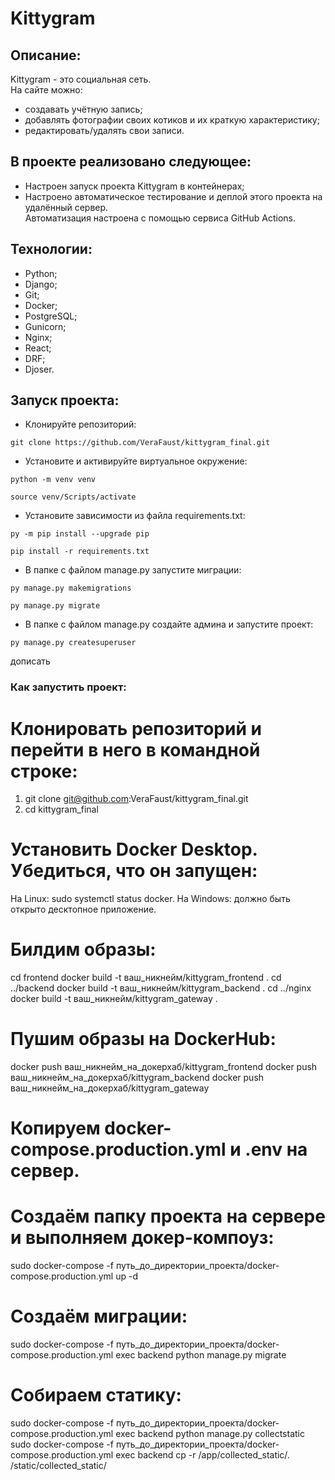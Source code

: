 # Kittygram

## Описание:
Kittygram - это социальная сеть.  
На сайте можно:
- создавать учётную запись;
- добавлять фотографии своих котиков и их краткую характеристику;
- редактировать/удалять свои записи.

## В проекте реализовано следующее:
- Настроен запуск проекта Kittygram в контейнерах;
- Настроено автоматическое тестирование и деплой этого проекта на удалённый сервер.  
Автоматизация настроена с помощью сервиса GitHub Actions.

## Технологии:
- Python;
- Django;
- Git;
- Docker;
- PostgreSQL;
- Gunicorn;
- Nginx;
- React;
- DRF;
- Djoser.

## Запуск проекта:
- Клонируйте репозиторий:
```
git clone https://github.com/VeraFaust/kittygram_final.git
```

- Установите и активируйте виртуальное окружение:
```
python -m venv venv
```
```
source venv/Scripts/activate
```

- Установите зависимости из файла requirements.txt:
```
py -m pip install --upgrade pip
```
```
pip install -r requirements.txt
```

- В папке с файлом manage.py запустите миграции:
```
py manage.py makemigrations
```
```
py manage.py migrate
```

- В папке с файлом manage.py создайте админа и запустите проект:
```
py manage.py createsuperuser
```
дописать

### Как запустить проект:

# Клонировать репозиторий и перейти в него в командной строке:
1) git clone git@github.com:VeraFaust/kittygram_final.git
2) cd kittygram_final

# Установить Docker Desktop. Убедиться, что он запущен:
На Linux: sudo systemctl status docker.
На Windows: должно быть открыто десктопное приложение.

# Билдим образы: 
cd frontend
docker build -t ваш_никнейм/kittygram_frontend .
cd ../backend
docker build -t ваш_никнейм/kittygram_backend .
cd ../nginx
docker build -t ваш_никнейм/kittygram_gateway .

# Пушим образы на DockerHub:
docker push ваш_никнейм_на_докерхаб/kittygram_frontend
docker push ваш_никнейм_на_докерхаб/kittygram_backend
docker push ваш_никнейм_на_докерхаб/kittygram_gateway

# Копируем docker-compose.production.yml и .env на сервер.

# Создаём папку проекта на сервере и выполняем докер-компоуз:
sudo docker-compose -f путь_до_директории_проекта/docker-compose.production.yml up -d

# Создаём миграции:
sudo docker-compose -f путь_до_директории_проекта/docker-compose.production.yml exec backend python manage.py migrate

# Собираем статику: 
sudo docker-compose -f путь_до_директории_проекта/docker-compose.production.yml exec backend python manage.py collectstatic
sudo docker-compose -f путь_до_директории_проекта/docker-compose.production.yml exec backend cp -r /app/collected_static/. /static/collected_static/
